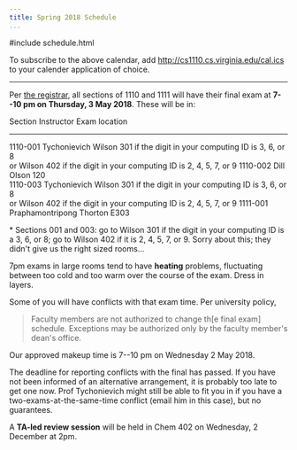 ```yaml
---
title: Spring 2018 Schedule
...
```


#include schedule.html

To subscribe to the above calendar, add <http://cs1110.cs.virginia.edu/cal.ics> to your calender application of choice.

<hr/>

Per <a href="http://www.virginia.edu/registrar/exams.html#1182">the registrar</a>, all sections of 1110 and 1111 will have their final exam at **7--10 pm on Thursday, 3 May 2018**. These will be in:

Section     Instructor          Exam location             
----------- -----------------   --------------------------
1110-001    Tychonievich        Wilson 301 if the digit in your computing ID is 3, 6, or 8<br/>or Wilson 402 if the digit in your computing ID is 2, 4, 5, 7, or 9
1110-002    Dill                Olson 120           
1110-003    Tychonievich        Wilson 301 if the digit in your computing ID is 3, 6, or 8<br/>or Wilson 402 if the digit in your computing ID is 2, 4, 5, 7, or 9
1111-001    Praphamontripong    Thorton E303

\* Sections 001 and 003: go to Wilson 301 if the digit in your computing ID is a 3, 6, or 8; go to Wilson 402 if it is 2, 4, 5, 7, or 9. Sorry about this; they didn't give us the right sized rooms...

7pm exams in large rooms tend to have **heating** problems, fluctuating between too cold and too warm over the course of the exam. Dress in layers.

Some of you will have conflicts with that exam time. Per university policy,

> Faculty members are not authorized to change th\[e final exam\] schedule. Exceptions may be authorized only by the faculty member's dean's office.

Our approved makeup time is 7--10 pm on Wednesday 2 May 2018.

<!--
 To report a conflict and request accomodation at that time, please fill out [this form](https://docs.google.com/forms/d/e/1FAIpQLSfM5gG6E1xK1SXkYaaYeUChVqebdeMVfrY1yKXtvX5Ju-oFEw/viewform?usp=sf_link) -- note, you'll need to log in with your @virginia.edu google account.
-->

The deadline for reporting conflicts with the final has passed. If you have not been informed of an alternative arrangement, it is probably too late to get one now. Prof Tychonievich might still be able to fit you in if you have a two-exams-at-the-same-time conflict (email him in this case), but no guarantees.

A **TA-led review session** will be held in Chem 402 on Wednesday, 2 December at 2pm.
